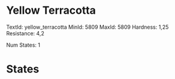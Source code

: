 # Yellow Terracotta
TextId: yellow_terracotta
MinId: 5809
MaxId: 5809
Hardness: 1,25
Resistance: 4,2

Num States: 1
# States
```

```